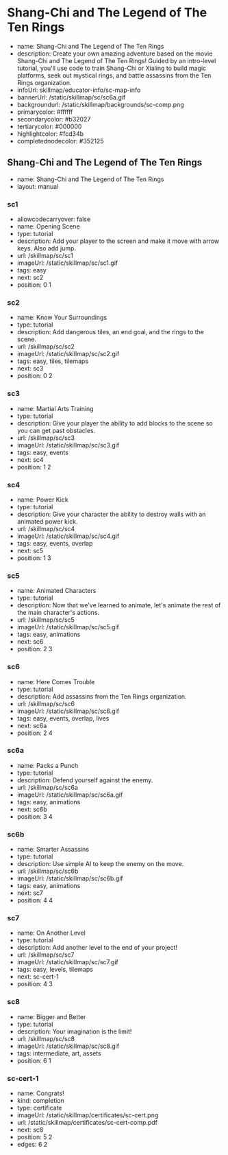 
# Shang-Chi and The Legend of The Ten Rings
* name: Shang-Chi and The Legend of The Ten Rings
* description: Create your own amazing adventure based on the movie Shang-Chi and The Legend of The Ten Rings! Guided by an intro-level tutorial, you'll use code to train Shang-Chi or Xialing to build magic platforms, seek out mystical rings, and battle assassins from the Ten Rings organization.
* infoUrl: skillmap/educator-info/sc-map-info
* bannerUrl: /static/skillmap/sc/sc6a.gif
* backgroundurl: /static/skillmap/backgrounds/sc-comp.png
* primarycolor: #ffffff
* secondarycolor: #b32027
* tertiarycolor: #000000
* highlightcolor: #fcd34b
* completednodecolor: #352125


## Shang-Chi and The Legend of The Ten Rings
* name: Shang-Chi and The Legend of The Ten Rings
* layout: manual

### sc1
* allowcodecarryover: false
* name: Opening Scene
* type: tutorial
* description: Add your player to the screen and make it move with arrow keys. Also add jump.
* url: /skillmap/sc/sc1
* imageUrl: /static/skillmap/sc/sc1.gif
* tags: easy
* next: sc2
* position: 0 1

### sc2
* name: Know Your Surroundings
* type: tutorial
* description: Add dangerous tiles, an end goal, and the rings to the scene.
* url: /skillmap/sc/sc2
* imageUrl: /static/skillmap/sc/sc2.gif
* tags: easy, tiles, tilemaps
* next: sc3
* position: 0 2

### sc3
* name: Martial Arts Training
* type: tutorial
* description: Give your player the ability to add blocks to the scene so you can get past obstacles.
* url: /skillmap/sc/sc3
* imageUrl: /static/skillmap/sc/sc3.gif
* tags: easy, events
* next: sc4
* position: 1 2

### sc4
* name: Power Kick
* type: tutorial
* description: Give your character the ability to destroy walls with an animated power kick.
* url: /skillmap/sc/sc4
* imageUrl: /static/skillmap/sc/sc4.gif
* tags: easy, events, overlap
* next: sc5
* position: 1 3

### sc5
* name: Animated Characters
* type: tutorial
* description: Now that we've learned to animate, let's animate the rest of the main character's actions.
* url: /skillmap/sc/sc5
* imageUrl: /static/skillmap/sc/sc5.gif
* tags: easy, animations
* next: sc6
* position: 2 3

### sc6
* name: Here Comes Trouble
* type: tutorial
* description: Add assassins from the Ten Rings organization.
* url: /skillmap/sc/sc6
* imageUrl: /static/skillmap/sc/sc6.gif
* tags: easy, events, overlap, lives
* next: sc6a
* position: 2 4


### sc6a
* name: Packs a Punch
* type: tutorial
* description: Defend yourself against the enemy.
* url: /skillmap/sc/sc6a
* imageUrl: /static/skillmap/sc/sc6a.gif
* tags: easy, animations
* next: sc6b
* position: 3 4

### sc6b
* name: Smarter Assassins
* type: tutorial
* description: Use simple AI to keep the enemy on the move.
* url: /skillmap/sc/sc6b
* imageUrl: /static/skillmap/sc/sc6b.gif
* tags: easy, animations
* next: sc7
* position: 4 4




### sc7
* name: On Another Level
* type: tutorial
* description: Add another level to the end of your project!
* url: /skillmap/sc/sc7
* imageUrl: /static/skillmap/sc/sc7.gif
* tags: easy, levels, tilemaps
* next: sc-cert-1
* position: 4 3


### sc8
* name: Bigger and Better
* type: tutorial
* description: Your imagination is the limit!
* url: /skillmap/sc/sc8
* imageUrl: /static/skillmap/sc/sc8.gif
* tags: intermediate, art, assets
* position: 6 1


### sc-cert-1
* name: Congrats!
* kind: completion
* type: certificate
* imageUrl: /static/skillmap/certificates/sc-cert.png
* url: /static/skillmap/certificates/sc-cert-comp.pdf
* next: sc8
* position: 5 2
* edges: 6 2




